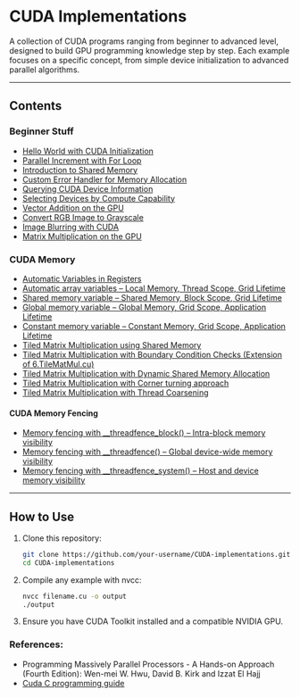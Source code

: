 # CUDA Implementations

A collection of CUDA programs ranging from beginner to advanced level, designed to build GPU programming knowledge step by step. Each example focuses on a specific concept, from simple device initialization to advanced parallel algorithms.

---

## Contents

### Beginner Stuff
- [Hello World with CUDA Initialization](./1%20Hello%20World.cu)
- [Parallel Increment with For Loop](./2%20ForLoop.cu)
- [Introduction to Shared Memory](./3%20SharedMemIntro.cu)
- [Custom Error Handler for Memory Allocation](./4%20MemAllocErrorHandler.cu)
- [Querying CUDA Device Information](./5%20DeviceInfo.cu)
- [Selecting Devices by Compute Capability](./6%20DeviceDiscovery.cu)
- [Vector Addition on the GPU](./7%20VectorSum.cu)
- [Convert RGB Image to Grayscale](./8.%20colorToGray.cu)
- [Image Blurring with CUDA](./9.%20ImgBlur.cu)
- [Matrix Multiplication on the GPU](./10.%20Matmul.cu)

### CUDA Memory
- [Automatic Variables in Registers](./Cuda%20Memory/1.%20autoVar.cu)
- [Automatic array variables – Local Memory, Thread Scope, Grid Lifetime](./Cuda%20Memory/2.%20autoVarArray.cu)
- [Shared memory variable – Shared Memory, Block Scope, Grid Lifetime](./Cuda%20Memory/3.%20sharedMem.cu)
- [Global memory variable – Global Memory, Grid Scope, Application Lifetime](./Cuda%20Memory/4.%20GlobalMem.cu)
- [Constant memory variable – Constant Memory, Grid Scope, Application Lifetime](./Cuda%20Memory/5.%20ConstMem.cu)
- [Tiled Matrix Multiplication using Shared Memory](./Cuda%20Memory/6.%20TileMatMul.cu)
- [Tiled Matrix Multiplication with Boundary Condition Checks (Extension of 6.TileMatMul.cu)](./Cuda%20Memory/7.%20TileMatMulBnd.cu)
- [Tiled Matrix Multiplication with Dynamic Shared Memory Allocation](./Cuda%20Memory/8.%20TiledMatMulDynamic.cu)
- [Tiled Matrix Multiplication with Corner turning approach](./Cuda%20Memory/9.%20CornerTurn.cu)
- [Tiled Matrix Multiplication with Thread Coarsening](./Cuda%20Memory/10.%20ThreadCoarsening.cu)

#### CUDA Memory Fencing
- [Memory fencing with __threadfence_block() – Intra-block memory visibility](./Cuda%20Memory/Memory%20fencing/1.%20threadFence_block.cu)
- [Memory fencing with __threadfence() – Global device-wide memory visibility](./Cuda%20Memory/Memory%20fencing/2.%20threadFence.cu)
- [Memory fencing with __threadfence_system() – Host and device memory visibility](./Cuda%20Memory/Memory%20fencing/3.%20threadFenceSys.cu)
---

## How to Use
1. Clone this repository:
   ```bash
   git clone https://github.com/your-username/CUDA-implementations.git
   cd CUDA-implementations

2. Compile any example with nvcc:
    ```bash
    nvcc filename.cu -o output
    ./output

3. Ensure you have CUDA Toolkit installed and a compatible NVIDIA GPU.

<!-- 📜 License
This project is licensed under the MIT License – feel free to use and modify the code.

I can also **update this automatically with all new files** you provide, generating proper titles and links for each one so the README grows with your repo. Do you want me to do that? -->

### References:
- Programming Massively Parallel Processors - A Hands-on Approach (Fourth Edition): Wen-mei W. Hwu, David B. Kirk and Izzat El Hajj
- [Cuda C programming guide](https://docs.nvidia.com/cuda/cuda-c-programming-guide/)